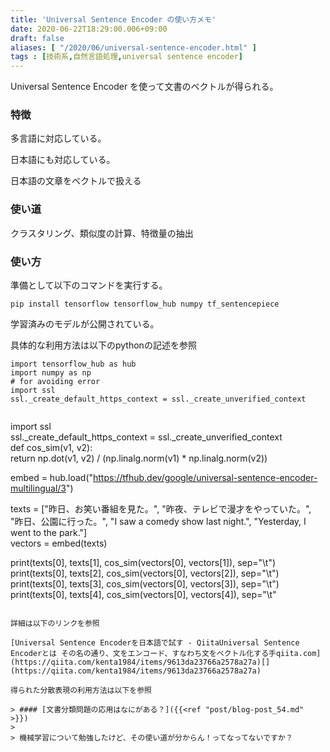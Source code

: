 ```yaml
---
title: 'Universal Sentence Encoder の使い方メモ'
date: 2020-06-22T18:29:00.006+09:00
draft: false
aliases: [ "/2020/06/universal-sentence-encoder.html" ]
tags : [技術系,自然言語処理,universal sentence encoder]
---
```


Universal Sentence Encoder を使って文書のベクトルが得られる。

### 特徴

多言語に対応している。

日本語にも対応している。

  

日本語の文章をベクトルで扱える

### 使い道

クラスタリング、類似度の計算、特徴量の抽出

### 使い方

準備として以下のコマンドを実行する。

```
pip install tensorflow tensorflow_hub numpy tf_sentencepiece   

```

学習済みのモデルが公開されている。

具体的な利用方法は以下のpythonの記述を参照

```
import tensorflow_hub as hub  
import numpy as np  
# for avoiding error  
import ssl  
ssl._create_default_https_context = ssl._create_unverified_context  
  

``````
import ssl  
ssl._create_default_https_context = ssl._create_unverified_context  
def cos_sim(v1, v2):  
   return np.dot(v1, v2) / (np.linalg.norm(v1) * np.linalg.norm(v2))  
  
embed = hub.load("https://tfhub.dev/google/universal-sentence-encoder-multilingual/3")  
  
texts = ["昨日、お笑い番組を見た。", "昨夜、テレビで漫才をやっていた。", "昨日、公園に行った。", "I saw a comedy show last night.", "Yesterday, I went to the park."]  
vectors = embed(texts)  
  
print(texts[0], texts[1], cos_sim(vectors[0], vectors[1]), sep="\t")  
print(texts[0], texts[2], cos_sim(vectors[0], vectors[2]), sep="\t")  
print(texts[0], texts[3], cos_sim(vectors[0], vectors[3]), sep="\t")  
print(texts[0], texts[4], cos_sim(vectors[0], vectors[4]), sep="\t"
```

詳細は以下のリンクを参照

[Universal Sentence Encoderを日本語で試す - QiitaUniversal Sentence Encoderとは その名の通り、文をエンコード、すなわち文をベクトル化する手qiita.com](https://qiita.com/kenta1984/items/9613da23766a2578a27a)[](https://qiita.com/kenta1984/items/9613da23766a2578a27a)

得られた分散表現の利用方法は以下を参照

> #### [文書分類問題の応用はなにがある？]({{<ref "post/blog-post_54.md" >}})
> 
> 機械学習について勉強したけど、その使い道が分からん！ってなってないですか？
